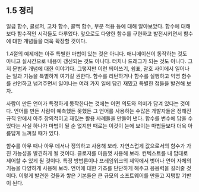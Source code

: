 ## 1.5 정리

일급 함수, 클로저, 고차 함수, 콜백 함수, 부분 적용 등에 대해 알아보았다. 함수에 대해 보다 함수적인 시각들도 다루었다. 앞으로도 다양한 함수를 구현하고 발전시키면서 함수에 대한 개념들을 더욱 확장할 것이다.

1.4절의 예제에는 아주 특별한 마법이 있는 것은 아니다. 애니메이션이 동작하는 것도 아니고 실시간으로 내용이 갱신되는 것도 아니다. 터치나 드래그가 되는 것도 아니다. 그저 문법과 개념에 대한 이야기다. 그렇지만 이런 띄어쓰기, 쉼표, 괄호 사이에서 일어나는 일과 기능을 특별하게 여기길 권한다. 함수를 리턴하거나 함수를 실행하고 익명 함수를 선언하고 넘겨주면서 일어나는 여러 가지 일에 담긴 재밌고 특별한 점들을 발견해 보자.

사람이 만든 언어가 특정하게 동작한다는 것에는 어떤 의도와 의미가 담겨 있다는 것이다. 언어를 만든 사람이 예측했든 못했든 그 언어를 사용하는 수많은 개발자들은 정해진 규칙 안에서 아주 창의적이고 재밌는 활용 사례들을 만들어 낸다. 함수를 변수에 담을 수 있다는 사실 하나가 마법이 될 순 없지만 때로는 이것이 눈에 보이는 마법들보다 더욱 아름답게 느껴질 때가 있다.

함수를 아무 때나 아무 데서나 정의하고 사용해 보라. 자연스럽게 값으로서의 함수가 가진 가능성을 발견하게 될 것이다. 클로저를 마음껏 사용해 보라. 컨텍스트를 내 맘대로 제어할 수 있게 될 것이다. 특정 방법론이나 프레임워크의 제약에서 벗어나 언어 자체의 기능을 다양하게 사용해 보라. 언어에 대한 기초를 단단하게 해주고 응용력을 길러줄 것이다. 이렇게 발견한 것들과 쌓은 기본들은 큰 규모의 소프트웨어를 만들고 지탱할 기반이 된다.

